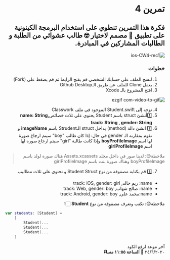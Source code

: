 <div dir="rtl">
 
# تمرين 4 
##   فكرة هذا التمرين تنطوي على استخدام البرمجة الكينونية على تطبيق 📱 مصمم لاختيار 🤓 طالب عشوائي من الطلبة و الطالبات المشاركين  في  المبادرة.


![ios-CW4-rec1](https://user-images.githubusercontent.com/64652496/85558018-04e52400-b631-11ea-9382-298cb5f81ac4.gif)

### خطوات 
1.  لنسخ الملف على حسابك الشخصي قم بفتح الرابط  ثم  قم بضغط على (Fork)  
2.   بعمل Clone للملف عن طريق الـGithub Desktop  
3. افتح المشروع بالـ Xcode

![ezgif com-video-to-gif](https://user-images.githubusercontent.com/64652496/85558174-2a722d80-b631-11ea-9590-1cb186d3f79d.gif)

4. توجه  إلى  Student.swift  الموجود في  ملف Classwork
5.  1️⃣أنشئ struct باسم  Student   يحتوي  على  ثلاث  خصائص**name: String,   track: String ,  gender: String**
6. 2️⃣ انشئ دالة (method) بداخل struct الـStrudent باسم **imageName** و تقوم  بمقارنة الـ gender  في حال:
إذا كان   طالب   "boy"  سيتم ارجاع صورة لها اسم  **boyProfileImage**
وإذا كانت  طالبة   "girl"   سيتم ارجاع صورة لها اسم  **girlProfileImage**

> ملاحظة😊:
لدينا صور في داخل مجلد Assets.xcassets
هناك صورة لولد باسم  boyProfileImage
وهناك صورة بنت باسم girlProfileImage


7.   3️⃣  قم بكتابة مصفوفة من نوع Student Struct  و تحتوي على ثلاث مطاليب 
- name: ريم خالد,  track: iOS,  gender: girl
- name: صالح شهاب,  track: Web,  gender: boy
- name:محمد علي,  track: Android,  gender: boy

ملاحظة😊: تكتب وتعرف مصفوفة من نوع **Student** 👇🏻 
<div dir="ltr">
 
```Swift
var students: [Student] =
    [
        Student(...
        Student(...
        Student(...
    ]
```
</div>

آخر موعد لرفع الكود\
٢٤/٦/٢٠٢٠  📅 **الساعة ١١:٥٥ مساءً**

</div>
